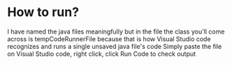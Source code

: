 # How to run?
I have named the java files meaningfully but in the file the class you'll come across is tempCodeRunnerFile 
because that is how Visual Studio code recognizes and runs a single unsaved java file's code Simply paste 
the file on Visual Studio code, right click, click Run Code to check output
